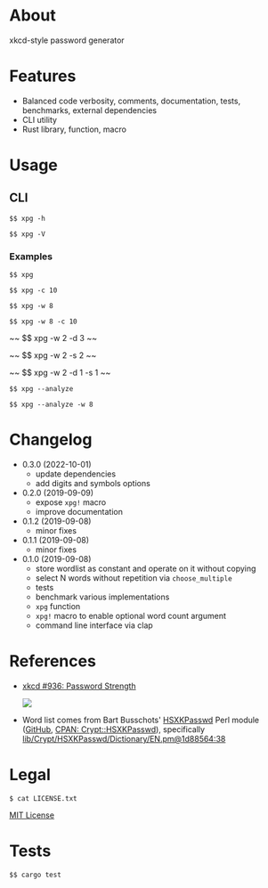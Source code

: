 # About

xkcd-style password generator

# Features

* Balanced code verbosity, comments, documentation, tests, benchmarks, external
  dependencies
* CLI utility
* Rust library, function, macro

# Usage

## CLI

~~~
$$ xpg -h
~~~

~~~
$$ xpg -V
~~~

### Examples

~~~
$$ xpg
~~~

~~~
$$ xpg -c 10
~~~

~~~
$$ xpg -w 8
~~~

~~~
$$ xpg -w 8 -c 10
~~~

~~
$$ xpg -w 2 -d 3
~~

~~
$$ xpg -w 2 -s 2
~~

~~
$$ xpg -w 2 -d 1 -s 1
~~

~~~
$$ xpg --analyze
~~~

~~~
$$ xpg --analyze -w 8
~~~

# Changelog

* 0.3.0 (2022-10-01)
    * update dependencies
    * add digits and symbols options
* 0.2.0 (2019-09-09)
    * expose `xpg!` macro
    * improve documentation
* 0.1.2 (2019-09-08)
    * minor fixes
* 0.1.1 (2019-09-08)
    * minor fixes
* 0.1.0 (2019-09-08)
    * store wordlist as constant and operate on it without copying
    * select N words without repetition via `choose_multiple`
    * tests
    * benchmark various implementations
    * `xpg` function
    * `xpg!` macro to enable optional word count argument
    * command line interface via clap

# References

* [xkcd #936: Password Strength](https://xkcd.com/936/)

  ![](fig/password_strength.png)

* Word list comes from Bart Busschots'
  [HSXKPasswd](https://www.bartbusschots.ie/s/publications/software/xkpasswd/)
  Perl module ([GitHub](https://github.com/bbusschots/hsxkpasswd),
  [CPAN: Crypt::HSXKPasswd](http://search.cpan.org/perldoc?Crypt%3A%3AHSXKPasswd)),
  specifically
  [lib/Crypt/HSXKPasswd/Dictionary/EN.pm@1d88564:38](https://github.com/bbusschots/hsxkpasswd/blob/1d88564d5bf74cf48025b372bcb635fc022962dd/lib/Crypt/HSXKPasswd/Dictionary/EN.pm#L38)

# Legal

```
$ cat LICENSE.txt
```

[MIT License](https://opensource.org/licenses/MIT)

# Tests

~~~
$$ cargo test
~~~

